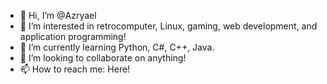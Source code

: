 - 👋 Hi, I’m @Azryael
- 👀 I’m interested in retrocomputer, Linux, gaming, web development, and application programming!
- 🌱 I’m currently learning Python, C#, C++, Java.
- 💞️ I’m looking to collaborate on anything!
- 📫 How to reach me: Here!

<!---
Azryael/Azryael is a ✨ special ✨ repository because its `README.md` (this file) appears on your GitHub profile.
You can click the Preview link to take a look at your changes.
--->
